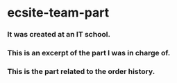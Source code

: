 # ecsite-team-part
### It was created at an IT school.
### This is an excerpt of the part I was in charge of.
### This is the part related to the order history.
